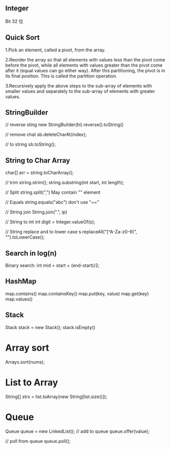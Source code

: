 ## Integer

Bit 32 位

## Quick Sort

1.Pick an element, called a pivot, from the array.

2.Reorder the array so that all elements with values less than the pivot come before the pivot, while all elements with values greater than the pivot come after it (equal values can go either way). After this partitioning, the pivot is in its final position. This is called the partition operation.

3.Recursively apply the above steps to the sub-array of elements with smaller values and separately to the sub-array of elements with greater values.

## StringBuilder
// reverse sting
new StringBuilder(hi).reverse().toString()

// remove chat
sb.deleteCharAt(index);

// to string
sb.toString();


## String to Char Array
char[] arr = string.toCharArray();

// trim
string.strim();
string.substring(int start, int length);

// Split
string.split(",") May contain "" element

// Equals
string.equals("abc") don't use "=="

// String join
String.join(".", ip)

// String to int
int digit = Integer.valueOf(s);

// String replace and to lower case
s.replaceAll("[^A-Za-z0-9]", "").toLowerCase();

## Search in log(n)

Binary search:
int mid = start + (end-start)/2;


## HashMap

map.contains()
map.containsKey()
map.put(key, value)
map.get(key)
map.values()


## Stack

Stack<String> stack = new Stack<String>();
stack.isEmpty()


# Array sort
Arrays.sort(nums);

# List to Array

String[] strs = list.toArray(new String[list.size()]);

# Queue 
Queue<TreeNode> queue = new LinkedList<TreeNode>();
// add to queue
queue.offer(value);

// poll from queue
queue.poll();